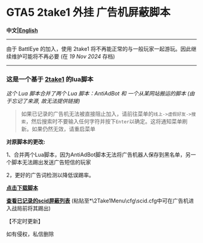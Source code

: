 # GTA5 2take1 外挂 广告机屏蔽脚本

**中文|[English](https://github.com/Z-Siqi/GTA5-2take1-KickADS-bot-LuaScript/tree/main/English)**

****
由于 BattlEye 的加入，使用 2take1 将不再能正常的与一般玩家一起游玩。因此继续维护可能将不再必要 (在 *19 Nov 2024* 存档)
****

### 这是一个基于 [2take1](https://gta.2take1.menu/) 的lua脚本

*这个 Lua 脚本合并了两个 Lua 脚本：AntiAdBot 和 一个从某网站搬运的脚本 (由于忘记了来源, 故无法提供链接)*

> 如果已记录的广告机无法被直接阻止加入，请前往菜单的`线上->虚假好友->搜索`，然后搜索时不要输入任何字符并按下`Enter`以确定。这将通知菜单刷新。如果仍然无效，请重启菜单

**对原脚本的更改:**

1、合并两个Lua脚本，因为AntiAdBot脚本无法将广告机器人保存到黑名单，另一个脚本无法踢出发送广告短信的玩家

2，更好的广告词检测以降低误踢率。


**[点击下载脚本](https://github.com/Z-Siqi/GTA5-2take1-KickADS-bot-LuaScript/releases/download/LuaScript/KickAdsSender.lua)**

**[查看已记录的scid屏蔽列表](https://github.com/Z-Siqi/GTA5-2take1-KickADS-bot-LuaScript/blob/main/scid.cfg)** (粘贴至*\2Take1Menu\cfg\scid.cfg中可在广告机进入战局前将其踢出)

【不定时更新】

如有侵权，私信删除
